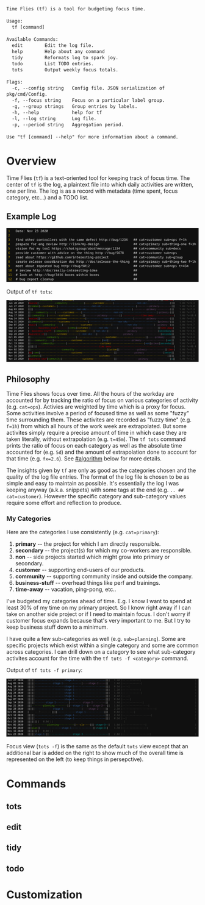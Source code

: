 ```
Time Flies (tf) is a tool for budgeting focus time.

Usage:
  tf [command]

Available Commands:
  edit        Edit the log file.
  help        Help about any command
  tidy        Reformats log to spark joy.
  todo        List TODO entries.
  tots        Output weekly focus totals.

Flags:
  -c, --config string   Config file. JSON serialization of pkg/cmd/Config.
  -f, --focus string    Focus on a particular label group.
  -g, --group strings   Group entries by labels.
  -h, --help            help for tf
  -l, --log string      Log file.
  -p, --period string   Aggregation period.

Use "tf [command] --help" for more information about a command.
```
# Overview

Time Flies (`tf`) is a text-oriented tool for keeping track of focus time. The center of `tf` is the log, a plaintext file into which daily activities are written, one per line. The log is as a record with metadata (time spent, focus category, etc...) and a TODO list.

## Example Log

![example log](example/log.png)

Output of `tf tots`:

![example of tf tots](example/tots.png)

## Philosophy

Time Flies shows focus over time. All the hours of the workday are accounted for by tracking the ratio of focus on various categories of activity (e.g. `cat=ops`). Activies are weighted by time which is a proxy for focus. Some activities involve a period of focused time as well as some "fuzzy" time surrounding them. These activites are recorded as "fuzzy time" (e.g. `f=1h`) from which all hours of the work week are extrapolated. But some activites simply require a precise amount of time in which case they are taken literally, without extrapolation (e.g. `t=45m`). The `tf tots` command prints the ratio of focus on each category as well as the absolute time accounted for (e.g. `5d`) and the amount of extrapolation done to account for that time (e.g. `fx=2.6`). See [#algorithm](algorithm) below for more details.

The insights given by `tf` are only as good as the categories chosen and the quality of the log file entries. The format of the log file is chosen to be as simple and easy to maintain as possible. It's essentially the log I was keeping anyway (a.k.a. snippets) with some tags at the end (e.g. `.. ## cat=customer`). However the specific category and sub-category values require some effort and reflection to produce.

### My Categories

Here are the categories I use consistently (e.g. `cat=primary`):
1. **primary** -- the project for which I am directly responsible.
2. **secondary** -- the project(s) for which my co-workers are responsible.
3. **non** -- side projects started which might grow into primary or secondary.
4. **customer** -- supporting end-users of our products.
5. **community** -- supporting community inside and outside the company.
6. **business-stuff** -- overhead things like perf and trainings.
7. **time-away** -- vacation, ping-pong, etc..

I've budgeted my categories ahead of time.  E.g. I know I want to spend at least 30% of my time on my primary project. So I know right away if I can take on another side project or if I need to maintain focus. I don't worry if customer focus expands because that's very important to me. But I try to keep business stuff down to a minimum.

I have quite a few sub-categories as well (e.g. `sub=planning`). Some are specific projects which exist within a single category and some are common across categories. I can drill down on a category to see what sub-category activites account for the time with the `tf tots -f <category>` command.

Output of `tf tots -f primary`:

![example of tf tots -f primary](example/focus.png)

Focus view (`tots -f`) is the same as the default `tots` view except that an additional bar is added on the right to show much of the overall time is represented on the left (to keep things in persepctive).

# Commands

## tots

## edit

## tidy

## todo

# Customization
